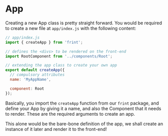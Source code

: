 # App

Creating a new App class is pretty straight forward. You would be required to create a new file at `app/index.js` with the following content:

```js
// app/index.js
import { createApp } from 'frint';

// defines the <divs> to be rendered on the front-end
import RootComponent from '../components/Root';

// extending the app class to create your own app
export default createApp({
  // compulsory attributes
  name: 'MyAppName',

  component: Root
});
```

Basically, you import the `createApp` function from our `frint` package, and define your App by giving it a name, and also the Component that it needs to render. These are the required arguments to create an app.

This alone would be the bare-bone definition of the app, we shall create an instance of it later and render it to the front-end!

